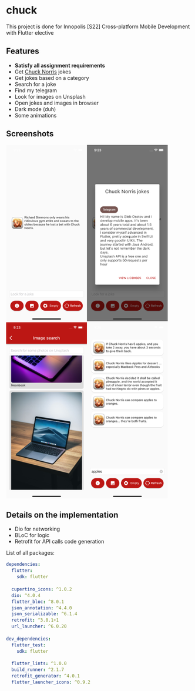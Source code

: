 # chuck

This project is done for Innopolis [S22] Cross-platform Mobile Development with Flutter elective

## Features
- **Satisfy all assignment requirements**
- Get [Chuck Norris](api.chucknorris.io) jokes
- Get jokes based on a category
- Search for a joke
- Find my telegram
- Look for images on Unsplash
- Open jokes and images in browser
- Dark mode (duh)
- Some animations

## Screenshots
<img src="screenshots/Simulator Screen Shot - iPhone 13 Pro - 2022-02-11 at 21.23.10.png" alt="Simulator Screen Shot - iPhone 13 Pro - 2022-02-11 at 21.23.10" width=220 height=480 /><img src="screenshots/Simulator Screen Shot - iPhone 13 Pro - 2022-02-11 at 21.23.39.png" alt="Simulator Screen Shot - iPhone 13 Pro - 2022-02-11 at 21.23.39" width=220 height=480 /><img src="screenshots/Simulator Screen Shot - iPhone 13 Pro - 2022-02-11 at 21.23.52.png" alt="Simulator Screen Shot - iPhone 13 Pro - 2022-02-11 at 21.23.52" width=220 height=480 /><img src="screenshots/Simulator Screen Shot - iPhone 13 Pro - 2022-02-11 at 21.28.54.png" alt="Simulator Screen Shot - iPhone 13 Pro - 2022-02-11 at 21.28.54" width=220 height=480 />

## Details on the implementation
- Dio for networking
- BLoC for logic
- Retrofit for API calls code generation

List of all packages:
```yaml
dependencies:
  flutter:
    sdk: flutter

  cupertino_icons: ^1.0.2
  dio: ^4.0.4
  flutter_bloc: ^8.0.1
  json_annotation: ^4.4.0
  json_serializable: ^6.1.4
  retrofit: ^3.0.1+1
  url_launcher: ^6.0.20

dev_dependencies:
  flutter_test:
    sdk: flutter

  flutter_lints: ^1.0.0
  build_runner: ^2.1.7
  retrofit_generator: ^4.0.1
  flutter_launcher_icons: ^0.9.2

```